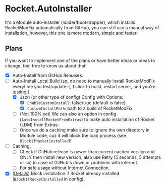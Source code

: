 # Rocket.AutoInstaller

It's a Module auto-installer (loader/bootstrapper), which installs RocketModFix automatically from GitHub, you can still use a manual way of installation, however, this one is more modern, simple and faster.

## Plans

If you want to implement one of the plans or have better ideas or ideas to change, feel free to know us about that!

- [x] Auto-Install from GitHub Releases.
- [ ] Auto-Install Local Build (so, no need to manually install RocketModFix everytime you test/update it, 1 click to build, restart server, and you're testing!).
	- [x] Json (or other type of config) Config with Options:
  		- [x] `EnableCustomInstall`: false/true (default is false).
    	- [x] `CustomInstallPath`: path to a build of RocketModFix.
    - [ ] (Not 100% yet) We can also an option in config (`AutoInstallRocketFromExtras`) to make auto installation of Rocket (LDM) from Extras.
    - [ ] Once we do a caching make sure to ignore the own directory in Module code, cuz it will block the load process (see `BlockIfRocketInstalled`)!
- [ ] Caching.
	- [ ] Check if GitHub release is newer than current cached version and ONLY then install new version, also use Retry (5 seconds, 5 attempts or so) in case of GitHub's down or problems with internet.
	- [ ] For safe usage without Internet Connection.
- [x] ([Details](https://github.com/RocketModFix/RocketModFix/issues/119)) Block installation if Rocket already installed (`BlockIfRocketInstalled` in config).